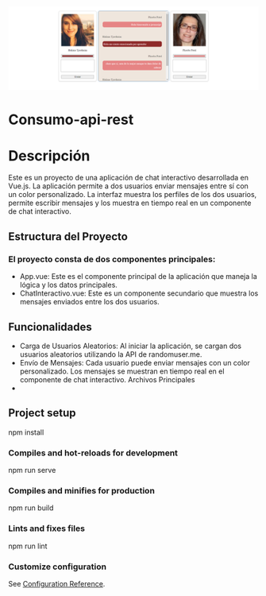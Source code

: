 ![alt](./public/Captura%20de%20pantalla%202024-07-12%20184127.png)

# Consumo-api-rest

# Descripción

Este es un proyecto de una aplicación de chat interactivo desarrollada en Vue.js. La aplicación permite a dos usuarios enviar mensajes entre sí con un color personalizado. La interfaz muestra los perfiles de los dos usuarios, permite escribir mensajes y los muestra en tiempo real en un componente de chat interactivo.

## Estructura del Proyecto

### El proyecto consta de dos componentes principales:

<ul>
<li>App.vue: Este es el componente principal de la aplicación que maneja la lógica y los datos principales.</li>
<li>ChatInteractivo.vue: Este es un componente secundario que muestra los mensajes enviados entre los dos usuarios.</li>
</ul>

## Funcionalidades

<ul>
<li>Carga de Usuarios Aleatorios: Al iniciar la aplicación, se cargan dos usuarios aleatorios utilizando la API de randomuser.me.</li>
<li>Envío de Mensajes: Cada usuario puede enviar mensajes con un color personalizado. Los mensajes se muestran en tiempo real en el componente de chat interactivo.
Archivos Principales</li>
<li></li>
</ul>



<!--NOTA-->
<!-- Cabe destacar que el ultimo proyecto y este nos ha mantenido frustrados, puesto que no entendemos todo como tal, de echo este mismo desafio realizamos la logica de llamar a la api con axios, y renderizar las imagenes con sus respectivos nombres(hasta alli todo bien) el dolor de cabeza viene cuando tratamos de conectar los props, con los metodos y los componentes, nos hacemos un lio total, lo cual para seguir avanzando tenemos que apoyarnos con la inteligencia artificial(sin embargo hay cosas que no entendemos) y siento que mete mucha mas logica que tiende a confundirnos mas. siendo honestos el tema  de mostrar el chat nos ayudo mucho la inteligencia artificial, y nos frustramos porque haerlo solos nos esta costando demasiado :( , estuvimos casi todo el dia rompiendo codigo tratando de hacerlo, hasta que nos rendimos y usamos la inteligencia artificial, sin embargo aprendemos igual viendo diferentes formas de como hacer los desafios. -->

<!-- Dentro de todo, lo mas importante que a pesar de los cambios realizados , pudimos manejar el codigo a voluntad junto con sus estilos -->




## Project setup


npm install


### Compiles and hot-reloads for development


npm run serve


### Compiles and minifies for production


npm run build


### Lints and fixes files


npm run lint


### Customize configuration

See [Configuration Reference](https://cli.vuejs.org/config/).
